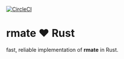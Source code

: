 [![CircleCI](https://img.shields.io/circleci/build/gh/listboss/rmate-rust?logo=circleci&style=for-the-badge)](https://circleci.com/gh/listboss/rmate-rust)
# rmate ♥ Rust

fast, reliable implementation of **rmate** in Rust.
